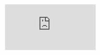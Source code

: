 ![ex5.pdf gives a picture of the programming and theory](https://github.com/mengyush/Machine-Learning/tree/main/ML_programming_matlab/Regularized_Linear_Regression_and_Bias_vs_Variance/ex5.pdf)
